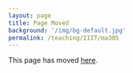 ```yaml
---
layout: page
title: Page Moved
background: '/img/bg-default.jpg'
permalink: /teaching/IIIT/ma305
---
```

This page has moved [here](https://manjilsaikia.in/teaching/IIIT/ma301).
